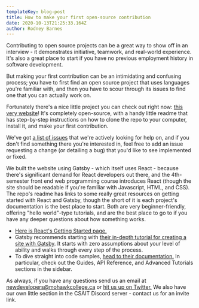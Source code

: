 ```yaml
---
templateKey: blog-post
title: How to make your first open-source contribution
date: 2020-10-13T21:25:33.164Z
author: Rodney Barnes
---
```

Contributing to open source projects can be a great way to show off in an interview - it demonstrates initiative, teamwork, and real-world experience. It's also a great place to start if you have no previous employment history in software development.

But making your first contribution can be an intimidating and confusing process; you have to first find an open source project that uses languages you're familiar with, and then you have to scour through its issues to find one that you can actually work on.

Fortunately there's a nice little project you can check out right now: [this very website](https://github.com/the-new-developers/tnd-website)! It's completely open-source, with a handy little readme that has step-by-step instructions on how to clone the repo to your computer, install it, and make your first contribution.

We've got [a list of issues](https://github.com/the-new-developers/tnd-website/issues) that we're actively looking for help on, and if you don't find something there you're interested in, feel free to add an issue requesting a change (or detailing a bug) that you'd like to see implemented or fixed.

We built the website using Gatsby - which itself uses React - because there's significant demand for React developers out there, and the 4th-semester front end web programming course introduces React (though the site should be readable if you're familiar with Javascript, HTML, and CSS). The repo's readme has links to some really great resources on getting started with React and Gatsby, though the short of it is each project's documentation is the best place to start. Both are very beginner-friendly, offering "hello world"-type tutorials, and are the best place to go to if you have any deeper questions about how something works.

* [Here is React's Getting Started page.](https://reactjs.org/docs/getting-started.html)
* Gatsby recommends starting with [their in-depth tutorial for creating a site with Gatsby](https://www.gatsbyjs.com/tutorial/). It starts with zero assumptions about your level of ability and walks through every step of the process.
* To dive straight into code samples, [head to their documentation.](https://www.gatsbyjs.com/docs/) In particular, check out the Guides, API Reference, and Advanced Tutorials sections in the sidebar.

As always, if you have any questions send us an email at newdevelopers@mohawkcollege.ca or [hit us up on Twitter.](https://twitter.com/tndmohawk) We also have our own little section in the CSAIT Discord server - contact us for an invite link.
